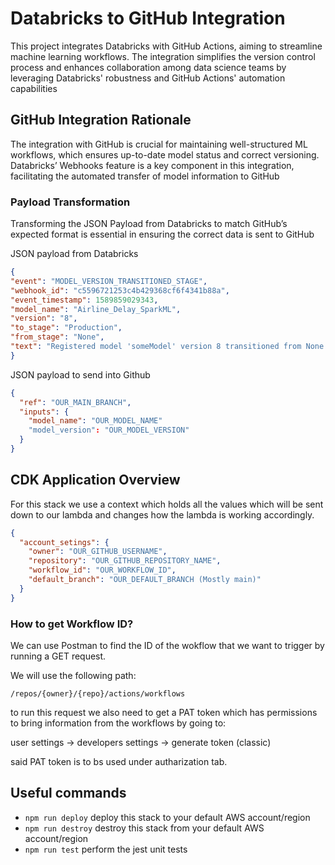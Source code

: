 
# Databricks to GitHub Integration
This project integrates Databricks with GitHub Actions, aiming to streamline machine learning workflows. The integration simplifies the version control process and enhances collaboration among data science teams by leveraging Databricks' robustness and GitHub Actions' automation capabilities

## GitHub Integration Rationale
The integration with GitHub is crucial for maintaining well-structured ML workflows, which ensures up-to-date model status and correct versioning. Databricks’ Webhooks feature is a key component in this integration, facilitating the automated transfer of model information to GitHub

### Payload Transformation
Transforming the JSON Payload from Databricks to match GitHub’s expected format is essential in ensuring the correct data is sent to GitHub

JSON payload from Databricks
```json
{
"event": "MODEL_VERSION_TRANSITIONED_STAGE",
"webhook_id": "c5596721253c4b429368cf6f4341b88a",
"event_timestamp": 1589859029343,
"model_name": "Airline_Delay_SparkML",
"version": "8",
"to_stage": "Production",
"from_stage": "None",
"text": "Registered model 'someModel' version 8 transitioned from None to Production."
}
```

JSON payload to send into Github
```json
{
  "ref": "OUR_MAIN_BRANCH", 
  "inputs": {
    "model_name": "OUR_MODEL_NAME"
    "model_version": "OUR_MODEL_VERSION"
  }
}
```

## CDK Application Overview

For this stack we use a context which holds all the values which will be sent down to our lambda and changes how the lambda is working accordingly.
```json
{
  "account_setings": {
    "owner": "OUR_GITHUB_USERNAME",
    "repository": "OUR_GITHUB_REPOSITORY_NAME",
    "workflow_id": "OUR_WORKFLOW_ID",
    "default_branch": "OUR_DEFAULT_BRANCH (Mostly main)"
  }
}

```

### How to get Workflow ID?
We can use Postman to find the ID of the wokflow that we want to trigger by running a GET request.

We will use the following path:
```
/repos/{owner}/{repo}/actions/workflows
```
to run this request we also need to get a PAT token which has permissions to bring information from the workflows by going to:

user settings -> developers settings -> generate token (classic)

said PAT token is to bs used under autharization tab.

## Useful commands

* `npm run deploy`  deploy this stack to your default AWS account/region
* `npm run destroy` destroy this stack from your default AWS account/region
* `npm run test`    perform the jest unit tests
